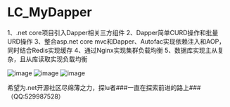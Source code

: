 # LC_MyDapper
1、.net core项目引入Dapper相关三方组件 2、Dapper简单CURD操作和批量URD操作 3、整合asp.net core mvc和Dapper、Autofac实现依赖注入和AOP，同时结合Redis实现缓存 4、通过Nginx实现集群负载均衡 5、数据库实现主从复杂，且从库读取实现负载均衡

![image](https://user-images.githubusercontent.com/26539681/120571812-79356380-c44d-11eb-9879-f4c66e24bf30.png)
![image](https://user-images.githubusercontent.com/26539681/120572010-d4ffec80-c44d-11eb-975c-dacb2735d250.png)
![image](https://user-images.githubusercontent.com/26539681/120572257-3b850a80-c44e-11eb-89e1-6ed1f8c0f6a7.png)

希望为.net开源社区尽绵薄之力，探lu者###一直在探索前进的路上###（QQ:529987528）





